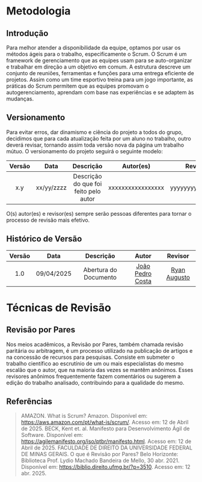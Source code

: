  # Metodologia

 ## Introdução
 Para melhor atender a disponibilidade da equipe, optamos por usar os métodos ágeis para o trabalho, especificamente o Scrum. O Scrum é um framework de gerenciamento que as equipes usam para se auto-organizar e trabalhar em direção a um objetivo em comum. A estrutura descreve um conjunto de reuniões, ferramentas e funções para uma entrega eficiente de projetos. Assim como um time esportivo treina para um jogo importante, as práticas do Scrum permitem que as equipes promovam o autogerenciamento, aprendam com base nas experiências e se adaptem às mudanças. 

 ## Versionamento
 Para evitar erros, dar dinamismo e ciência do projeto a todos do grupo, decidimos que para cada atualização feita por um aluno no trabalho, outro deverá revisar, tornando assim toda versão nova da página um trabalho mútuo. O versionamento do projeto seguirá o seguinte modelo:
 
| Versão | Data       | Descrição                             | Autor(es)         | Revisor(es)         |
| :----: | :--------: | :-----------------------------------: | :---------------: | :-----------------: |
|   x.y  | xx/yy/zzzz | Descrição do que foi feito pelo autor | xxxxxxxxxxxxxxxxx | yyyyyyyyyyyyyyyyyyy | 

O(s) autor(es) e revisor(es) sempre serão pessoas diferentes para tornar o processo de revisão mais efetivo. 

## Histórico de Versão

| Versão | Data | Descrição  | Autor        | Revisor |
| :-----: | :----: | :----------: | :------------: | :--------: |
| 1.0 | 09/04/2025 | Abertura do Documento | [João Pedro Costa](https://github.com/johnaopedro) | [Ryan Augusto](https://github.com/RA-Salles) |

# Técnicas de Revisão

## Revisão por Pares
Nos meios acadêmicos, a Revisão por Pares, também chamada revisão paritária ou arbitragem, é um processo utilizado na publicação de artigos e na concessão de recursos para pesquisas. Consiste em submeter o trabalho científico ao escrutínio de um ou mais especialistas do mesmo escalão que o autor, que na maioria das vezes se mantêm anônimos. Esses revisores anônimos frequentemente fazem comentários ou sugerem a edição do trabalho analisado, contribuindo para a qualidade do mesmo.

## Referências
> AMAZON. What is Scrum? Amazon. Disponível em: <https://aws.amazon.com/pt/what-is/scrum/>. Acesso em: 12 de Abril de 2025.
> BECK, Kent et. al. Manifesto para Desenvolvimento Ágil de Software. Disponível em: <https://agilemanifesto.org/iso/ptbr/manifesto.html>. Acesso em: 12 de Abril de 2025.
> FACULDADE DE DIREITO DA UNIVERSIDADE FEDERAL DE MINAS GERAIS. O que é Revisão por Pares? Belo Horizonte: Biblioteca Prof. Lydio Machado Bandeira de Mello, 30 abr. 2021. Disponível em: https://biblio.direito.ufmg.br/?p=3510. Acesso em: 12 abr. 2025.


